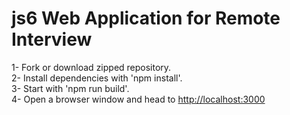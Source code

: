 <h1>js6 Web Application for Remote Interview</h1>
<p>
  1- Fork or download zipped repository.</br>
  2- Install dependencies with 'npm install'.</br>
  3- Start with 'npm run build'.</br>
  4- Open a browser window and head to <a href="http://localhost:3000">http://localhost:3000</a></br>
</p>
